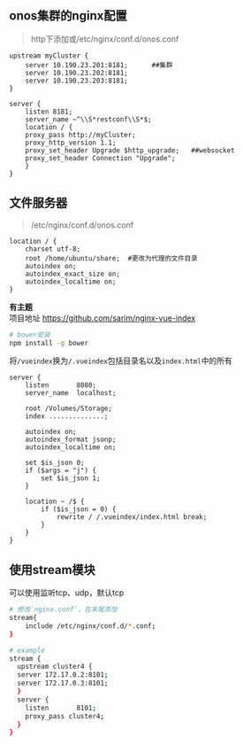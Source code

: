 ## onos集群的nginx配置  
>http下添加或/etc/nginx/conf.d/onos.conf

```nginx
upstream myCluster {
    server 10.190.23.201:8181;      ##集群
    server 10.190.23.202:8181;
    server 10.190.23.203:8181;
} 

server {
    listen 8181;
    server_name ~^\\S*restconf\\S*$;
    location / {
    proxy_pass http://myCluster;
    proxy_http_version 1.1;
    proxy_set_header Upgrade $http_upgrade;   ##websocket
    proxy_set_header Connection "Upgrade";
    }
}
```

## 文件服务器
> /etc/nginx/conf.d/onos.conf 

```nginx
location / {
    charset utf-8; 
    root /home/ubuntu/share;  #更改为代理的文件目录
    autoindex on; 
    autoindex_exact_size on; 
    autoindex_localtime on; 
}
```

**有主题**  
项目地址 https://github.com/sarim/nginx-vue-index
```bash
# bower安装
npm install -g bower
```
将`/vueindex`换为`/.vueindex`包括目录名以及`index.html`中的所有
```nginx
server {
    listen       8080;
    server_name  localhost;

    root /Volumes/Storage;
    index ..............;
    
    autoindex on;
    autoindex_format jsonp;
    autoindex_localtime on;
    
    set $is_json 0;
    if ($args = "j") {
        set $is_json 1;
    }

    location ~ /$ {
        if ($is_json = 0) {
            rewrite / /.vueindex/index.html break;
        }
    }
}
```

## 使用stream模块
可以使用监听tcp、udp，默认tcp
```bash
# 修改`nginx.conf`，在末尾添加
stream{
    include /etc/nginx/conf.d/*.conf;
}
```
```bash
# example
stream {                                                           
  upstream cluster4 {                                                        
  server 172.17.0.2:8101;                                        
  server 172.17.0.3:8101;                   
  }                                                                          
  server {                                                       
    listen       8101;                                             
    proxy_pass cluster4; 
  }                                             
}
```